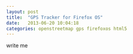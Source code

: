 ```yaml
---
layout: post
title:  "GPS Tracker for Firefox OS"
date:   2013-06-20 10:04:18
categories: openstreetmap gps firefoxos html5
---
```


write me
